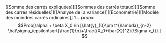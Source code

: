 [[Somme des carrés expliquées]][[Sommes des carrés totaux]][[Somme des carrés résiduelles]][[Analyse de la variance]][[Econométrie]][[Modèle des moindres carrés ordinaires]]
$1-prob =$ 
$$Prob[\alpha + \beta X_0 \in [\hat{y}_{0}\pm t^{\lambda}_{n-2} \hat\sigma_\epsilon\sqrt{\frac{1}{n}+\frac{(X_0+\bar{X})^2}{\Sigma x_t}} ]   $$